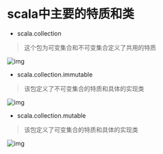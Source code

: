 

# scala中主要的特质和类

- scala.collection

> 这个包为可变集合和不可变集合定义了共用的特质

![img](https://docs.scala-lang.org/resources/images/collections.png)

- scala.collection.immutable

> 该包定义了不可变集合的特质和具体的实现类

![img](https://docs.scala-lang.org/resources/images/collections.immutable.png)



- scala.collection.mutable

> 该包定义了可变集合的特质和具体的实现类

![img](https://docs.scala-lang.org/resources/images/collections.mutable.png)